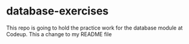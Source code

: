 # database-exercises
This repo is going to hold the practice work for the database module at Codeup. This a change to my README file
